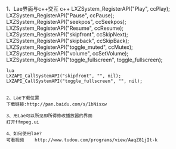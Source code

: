 1、Lae界面与c++交互
	c++
	LXZSystem_RegisterAPI("Play", ccPlay);
	LXZSystem_RegisterAPI("Pause", ccPause);
	LXZSystem_RegisterAPI("seekpos", ccSeekpos);
	LXZSystem_RegisterAPI("Resume", ccResume);
	LXZSystem_RegisterAPI("skipfront", ccSkipNext);
	LXZSystem_RegisterAPI("skipback", ccSkipBack);	
	LXZSystem_RegisterAPI("toggle_muted", ccMutex);
	LXZSystem_RegisterAPI("volume", ccSetVolume);
	LXZSystem_RegisterAPI("toggle_fullscreen", toggle_fullscreen);
	
	lua
	LXZAPI_CallSystemAPI("skipfront", "", nil);
	LXZAPI_CallSystemAPI("toggle_fullscreen", "", nil);
	
	
	2、Lae下载位置
	下载链接:http://pan.baidu.com/s/1bNisxw
	
	3、用Lae可以所见即所得修改播放器的界面
	打开ffmpeg.ui
	
	4、如何使用lae?
	可看视频	http://www.tudou.com/programs/view/AaqZ81jIt-k
